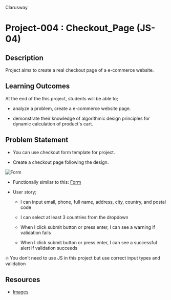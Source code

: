 <p>Clarusway<img align="right"
  src="https://secure.meetupstatic.com/photos/event/3/1/b/9/600_488352729.jpeg"  width="15px"></p>

# Project-004 : Checkout_Page (JS-04)

## Description
Project aims to create a real checkout page of a e-commerce website.

## Learning Outcomes

At the end of the this project, students will be able to;

- analyze a problem, create a e-commerce website page.

- demonstrate their knowledge of algorithmic design principles for dynamic calculation of product's cart.

   
## Problem Statement

- You can use checkout form template for project.

- Create a checkout page following the design.

![Form](checkout.png)

* Functionally similar to this: [Form](https://aaron-clarusway.github.io/form/)

-  User story;

   - I can input email, phone, full name, address, city, country, and postal code

   - I can select at least 3 countries from the dropdown

   - When I click submit button or press enter, I can see a warning if validation fails

   - When I click submit button or press enter, I can see a successful alert if validation succeeds

🔥 You don’t need to use JS in this project but use correct input types and validation 

## Resources

- [Images]("./img")
